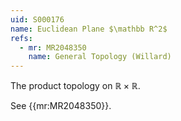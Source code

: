 ```yaml
---
uid: S000176
name: Euclidean Plane $\mathbb R^2$
refs:
  - mr: MR2048350
    name: General Topology (Willard)
---
```


The product topology on $\mathbb R\times \mathbb R$.

See {{mr:MR2048350}}.
